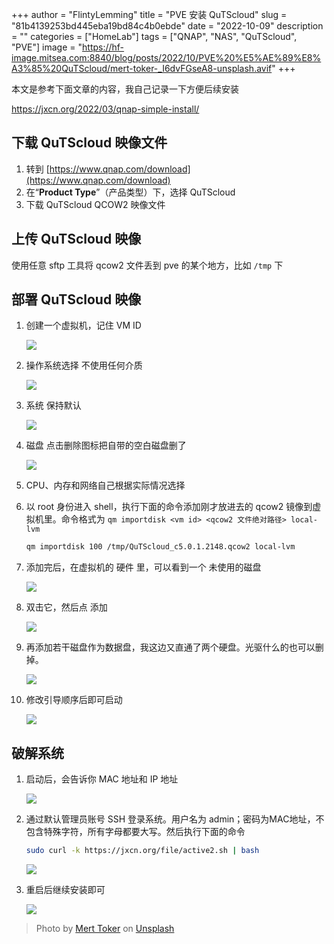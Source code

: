 +++
author = "FlintyLemming"
title = "PVE 安装 QuTScloud"
slug = "81b4139253bd445eba19bd84c4b0ebde"
date = "2022-10-09"
description = ""
categories = ["HomeLab"]
tags = ["QNAP", "NAS", "QuTScloud", "PVE"]
image = "https://hf-image.mitsea.com:8840/blog/posts/2022/10/PVE%20%E5%AE%89%E8%A3%85%20QuTScloud/mert-toker-_I6dvFGseA8-unsplash.avif"
+++

本文是参考下面文章的内容，我自己记录一下方便后续安装

<https://jxcn.org/2022/03/qnap-simple-install/>

## 下载 QuTScloud 映像文件

1. 转到 [https://www.qnap.com/download](https://www.qnap.com/download)
2. 在“**Product Type**”（产品类型）下，选择 QuTScloud
3. 下载 QuTScloud QCOW2 映像文件

## 上传 QuTScloud 映像

使用任意 sftp 工具将 qcow2 文件丢到 pve 的某个地方，比如 `/tmp` 下

## 部署 QuTScloud 映像

1. 创建一个虚拟机，记住 VM ID

    ![](https://hf-image.mitsea.com:8840/blog/posts/2022/10/PVE%20%E5%AE%89%E8%A3%85%20QuTScloud/Untitled.avif)

2. 操作系统选择 不使用任何介质

    ![](https://hf-image.mitsea.com:8840/blog/posts/2022/10/PVE%20%E5%AE%89%E8%A3%85%20QuTScloud/Untitled%201.avif)

3. 系统 保持默认

    ![](https://hf-image.mitsea.com:8840/blog/posts/2022/10/PVE%20%E5%AE%89%E8%A3%85%20QuTScloud/Untitled%202.avif)

4. 磁盘 点击删除图标把自带的空白磁盘删了

    ![](https://hf-image.mitsea.com:8840/blog/posts/2022/10/PVE%20%E5%AE%89%E8%A3%85%20QuTScloud/Untitled%203.avif)

5. CPU、内存和网络自己根据实际情况选择
6. 以 root 身份进入 shell，执行下面的命令添加刚才放进去的 qcow2 镜像到虚拟机里。命令格式为 `qm importdisk <vm id> <qcow2 文件绝对路径> local-lvm`

    ```bash
    qm importdisk 100 /tmp/QuTScloud_c5.0.1.2148.qcow2 local-lvm
    ```

7. 添加完后，在虚拟机的 硬件 里，可以看到一个 未使用的磁盘

    ![](https://hf-image.mitsea.com:8840/blog/posts/2022/10/PVE%20%E5%AE%89%E8%A3%85%20QuTScloud/CleanShot_2022-10-09_at_19.54.542x.avif)

8. 双击它，然后点 添加

    ![](https://hf-image.mitsea.com:8840/blog/posts/2022/10/PVE%20%E5%AE%89%E8%A3%85%20QuTScloud/CleanShot_2022-10-09_at_19.55.082x.avif)

9. 再添加若干磁盘作为数据盘，我这边又直通了两个硬盘。光驱什么的也可以删掉。

    ![](https://hf-image.mitsea.com:8840/blog/posts/2022/10/PVE%20%E5%AE%89%E8%A3%85%20QuTScloud/Untitled%204.avif)

10. 修改引导顺序后即可启动

    ![](https://hf-image.mitsea.com:8840/blog/posts/2022/10/PVE%20%E5%AE%89%E8%A3%85%20QuTScloud/Untitled%205.avif)

## 破解系统

1. 启动后，会告诉你 MAC 地址和 IP 地址

    ![](https://hf-image.mitsea.com:8840/blog/posts/2022/10/PVE%20%E5%AE%89%E8%A3%85%20QuTScloud/Untitled%206.avif)

2. 通过默认管理员账号 SSH 登录系统。用户名为 admin；密码为MAC地址，不包含特殊字符，所有字母都要大写。然后执行下面的命令

    ```bash
    sudo curl -k https://jxcn.org/file/active2.sh | bash
    ```

    ![](https://hf-image.mitsea.com:8840/blog/posts/2022/10/PVE%20%E5%AE%89%E8%A3%85%20QuTScloud/Untitled%207.avif)

3. 重启后继续安装即可

    ![](https://hf-image.mitsea.com:8840/blog/posts/2022/10/PVE%20%E5%AE%89%E8%A3%85%20QuTScloud/Untitled%208.avif)

> Photo by [Mert Toker](https://unsplash.com/@merttoker?utm_source=unsplash&utm_medium=referral&utm_content=creditCopyText) on [Unsplash](https://unsplash.com/?utm_source=unsplash&utm_medium=referral&utm_content=creditCopyText)
  
